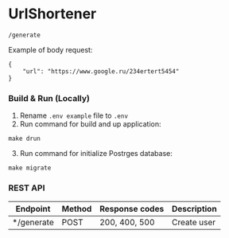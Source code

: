 # UrlShortener

`/generate` 

Example of body request:
```
{
    "url": "https://www.google.ru/234ertert5454"
}
```


### Build & Run (Locally)
1. Rename `.env example` file to `.env`
2. Run command for build and up application:
```
make drun
```
3. Run command for initialize Postrges database:
```
make migrate
```

### REST API
Endpoint | Method | Response codes | Description
--- | --- | --- | ---
*/generate | POST | 200, 400, 500 | Create user
